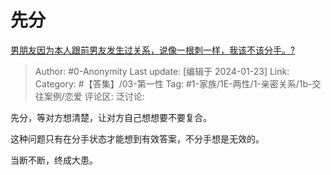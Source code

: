 # 先分
[男朋友因为本人跟前男友发生过关系，说像一根刺一样，我该不该分手。?](https://www.zhihu.com/question/621735975/answer/3372531073)

> Author: #0-Anonymity
> Last update: [编辑于 2024-01-23]
> Link:
> Category: #【答集】/03-第一性
> Tag: #1-家族/1E-两性/1-亲密关系/1b-交往案例/恋爱 
> 评论区:
> 泛讨论:

先分，等对方想清楚，让对方自己想想要不要复合。

这种问题只有在分手状态才能想到有效答案，不分手想是无效的。

当断不断，终成大患。
